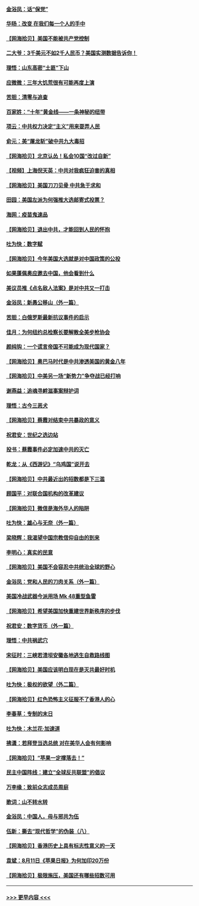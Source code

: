 #### [金浴凤：话“保党”](../pages/nsc993/n12361867.md?t=08280451) 
#### [华旸：改变 在我们每一个人的手中](../pages/nsc993/n12361774.md?t=08280451) 
#### [【网海拾贝】美国不能被共产党控制](../pages/nsc993/n12360271.md?t=08280451) 
#### [二大爷：3千美元不如2千人民币？美国实测数据告诉你！](../pages/nsc993/n12358563.md?t=08280451) 
#### [理悟：山东高密“土匪”下山](../pages/nsc993/n12358535.md?t=08280451) 
#### [应微微：三年大饥荒很有可能再度上演](../pages/nsc993/n12358523.md?t=08280451) 
#### [苦胆：清零与追查](../pages/nsc993/n12358501.md?t=08280451) 
#### [百家姓：“十年”黄金线——一条神秘的纽带](../pages/nsc993/n12358319.md?t=08280451) 
#### [项云：中共权力决定“主义”用来耍弄人民](../pages/nsc993/n12358172.md?t=08280451) 
#### [俞元：美“屠龙斩”破中共九大毒招](../pages/nsc993/n12357822.md?t=08280451) 
#### [【网海拾贝】北京认怂！私会10国“改过自新”](../pages/nsc993/n12357784.md?t=08280451) 
#### [【视频】上海倪天英：中共对我疯狂迫害的真相](../pages/nsc993/n12356341.md?t=08280451) 
#### [【网海拾贝】美国刀刀见骨 中共急于求和](../pages/nsc993/n12355511.md?t=08280451) 
#### [田园：美国左派为何强推大选邮寄式投票？](../pages/nsc993/n12352963.md?t=08280451) 
#### [海网：疫苗鬼速品](../pages/nsc993/n12354438.md?t=08280451) 
#### [【网海拾贝】退出中共，才能回到人民的怀抱](../pages/nsc993/n12352634.md?t=08280451) 
#### [吐为快：数字赋](../pages/nsc993/n12352317.md?t=08280451) 
#### [【网海拾贝】今年美国大选就是对中国政策的公投](../pages/nsc993/n12350973.md?t=08280451) 
#### [如果蓬佩奥应邀去中国，他会看到什么](../pages/nsc993/n12350945.md?t=08280451) 
#### [美议员推《点名敌人法案》是对中共又一打击](../pages/nsc993/n12350765.md?t=08280451) 
#### [金浴凤：新愚公移山（外一篇）](../pages/nsc993/n12350253.md?t=08280451) 
#### [苦胆：白俄罗斯最新抗议事件的启示](../pages/nsc993/n12349989.md?t=08280451) 
#### [佳月：为何纽约总检察长要解散全美步枪协会](../pages/nsc993/n12349939.md?t=08280451) 
#### [颜纯钩：一个谎言帝国不可能成为现代国家？](../pages/nsc993/n12349898.md?t=08280451) 
#### [【网海拾贝】奥巴马时代是中共渗透美国的黄金八年](../pages/nsc993/n12349284.md?t=08280451) 
#### [【网海拾贝】中美另一场“新势力”争夺战已经打响](../pages/nsc993/n12346998.md?t=08280451) 
#### [谢燕益：追魂寻衅滋事案辩护词](../pages/nsc993/n12346892.md?t=08280451) 
#### [理悟：古今三恶犬](../pages/nsc993/n12345190.md?t=08280451) 
#### [【网海拾贝】蔡霞对结束中共暴政的意义](../pages/nsc993/n12344263.md?t=08280451) 
#### [祝君安：世纪之选边站](../pages/nsc993/n12342382.md?t=08280451) 
#### [投书：蔡霞事件必定加速中共的灭亡](../pages/nsc993/n12341881.md?t=08280451) 
#### [乾龙：从《西游记》“乌鸡国”说开去](../pages/nsc993/n12341690.md?t=08280451) 
#### [【网海拾贝】中共最近出的招数都是下三滥](../pages/nsc993/n12341593.md?t=08280451) 
#### [顾国平：对联合国机构的改革建议](../pages/nsc993/n12339928.md?t=08280451) 
#### [【网海拾贝】微信是海外华人的陷阱](../pages/nsc993/n12338868.md?t=08280451) 
#### [吐为快：雄心与无奈（外一篇）](../pages/nsc993/n12338132.md?t=08280451) 
#### [梁晓辉：我渴望中国宗教信仰自由的到来](../pages/nsc993/n12336657.md?t=08280451) 
#### [李明心：真实的民意](../pages/nsc993/n12336089.md?t=08280451) 
#### [【网海拾贝】美国不会容忍中共统治全球的野心](../pages/nsc993/n12336063.md?t=08280451) 
#### [金浴凤：党和人民的刀肉关系（外一篇）](../pages/nsc993/n12335834.md?t=08280451) 
#### [美国冷战武器今派用场 Mk 48重型鱼雷](../pages/nsc993/n12335354.md?t=08280451) 
#### [【网海拾贝】希望美国加快重建世界新秩序的步伐](../pages/nsc993/n12334224.md?t=08280451) 
#### [祝君安：数字货币（外一篇）](../pages/nsc993/n12334186.md?t=08280451) 
#### [理悟：中共祸武穴](../pages/nsc993/n12333962.md?t=08280451) 
#### [宋征时：三峡若溃坝安徽各地逃生自救路线图](../pages/nsc993/n12332450.md?t=08280451) 
#### [【网海拾贝】美国应该明白现在是灭共最好时机](../pages/nsc993/n12332313.md?t=08280451) 
#### [吐为快：极权的欲望（外二篇）](../pages/nsc993/n12332089.md?t=08280451) 
#### [【网海拾贝】红色恐怖主义征服不了香港人的心](../pages/nsc993/n12329296.md?t=08280451) 
#### [李春草：专制的末日](../pages/nsc993/n12329079.md?t=08280451) 
#### [吐为快：木兰花‧加速道](../pages/nsc993/n12327366.md?t=08280451) 
#### [拂潇：若拜登当选总统 对在美华人会有何影响](../pages/nsc993/n12295996.md?t=08280451) 
#### [【网海拾贝】“苹果一定撑落去！”](../pages/nsc993/n12326784.md?t=08280451) 
#### [民主中国阵线：建立“全球反共联盟”的倡议](../pages/nsc993/n12324177.md?t=08280451) 
#### [万李缘：致前众志成员周庭](../pages/nsc993/n12324635.md?t=08280451) 
#### [歌词：山不转水转](../pages/nsc993/n12324599.md?t=08280451) 
#### [金浴凤：中国人，毋与邪共为伍](../pages/nsc993/n12324257.md?t=08280451) 
#### [伍新：撕去“现代哲学”的伪装（八）](../pages/nsc993/n12324188.md?t=08280451) 
#### [【网海拾贝】香港历史上具有标志性意义的一天](../pages/nsc993/n12324021.md?t=08280451) 
#### [袁斌：8月11日《苹果日报》为何加印20万份](../pages/nsc993/n12323955.md?t=08280451) 
#### [【网海拾贝】极限施压，美国还有哪些招数可用](../pages/nsc993/n12322512.md?t=08280451) 

----
#### [ >>> 更早内容 <<< ](../indexes/nsc993-earlier.md)

